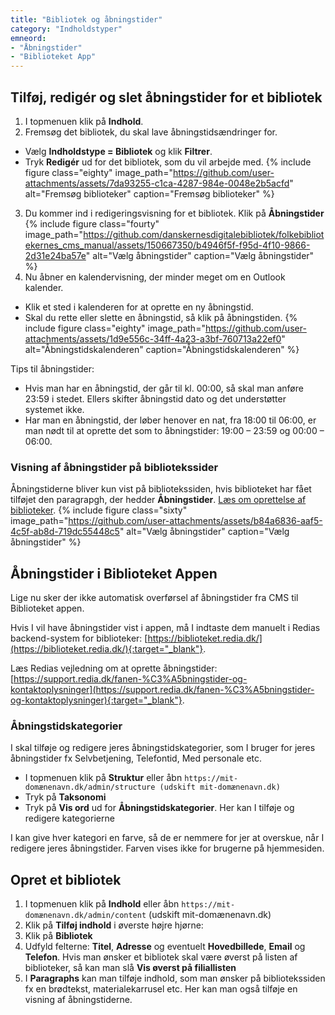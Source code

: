 ```yaml
---
title: "Bibliotek og åbningstider"
category: "Indholdstyper"
emneord:
- "Åbningstider"
- "Biblioteket App"
---
```


## Tilføj, redigér og slet åbningstider for et bibliotek
1. I topmenuen klik på **Indhold**.
2. Fremsøg det bibliotek, du skal lave åbningstidsændringer for.
  - Vælg **Indholdstype = Bibliotek** og klik **Filtrer**.
  - Tryk **Redigér** ud for det bibliotek, som du vil arbejde med.
    {% include figure class="eighty" image_path="https://github.com/user-attachments/assets/7da93255-c1ca-4287-984e-0048e2b5acfd" alt="Fremsøg biblioteker" caption="Fremsøg biblioteker" %}
3. Du kommer ind i redigeringsvisning for et bibliotek. Klik på **Åbningstider**
    {% include figure class="fourty" image_path="https://github.com/danskernesdigitalebibliotek/folkebibliotekernes_cms_manual/assets/150667350/b4946f5f-f95d-4f10-9866-2d31e24ba57e" alt="Vælg åbningstider" caption="Vælg åbningstider" %}
4. Nu åbner en kalendervisning, der minder meget om en Outlook kalender.
  - Klik et sted i kalenderen for at oprette en ny åbningstid. 
  - Skal du rette eller slette en åbningstid, så klik på åbningstiden.
  {% include figure class="eighty" image_path="https://github.com/user-attachments/assets/1d9e556c-34ff-4a23-a3bf-760713a22ef0" alt="Åbningstidskalenderen" caption="Åbningstidskalenderen" %}

Tips til åbningstider:
- Hvis man har en åbningstid, der går til kl. 00:00, så skal man anføre 23:59 i stedet. Ellers skifter åbningstid dato og det understøtter systemet ikke.
- Har man en åbningstid, der løber henover en nat, fra 18:00 til 06:00, er man nødt til at oprette det som to åbningstider: 19:00 – 23:59 og 00:00 – 06:00.

### Visning af åbningstider på bibliotekssider
Åbningstiderne bliver kun vist på bibliotekssiden, hvis biblioteket har fået tilføjet den paragrapgh, der hedder **Åbningstider**. [Læs om oprettelse af biblioteker](https://www.folkebibliotekernescms.dk/main/indhold/bibliotek-og-%C3%A5bningstider/#opret-biblioteker).
{% include figure class="sixty" image_path="https://github.com/user-attachments/assets/b84a6836-aaf5-4c5f-ab8d-719dc55448c5" alt="Vælg åbningstider" caption="Vælg åbningstider" %}

## Åbningstider i Biblioteket Appen 
Lige nu sker der ikke automatisk overførsel af åbningstider fra CMS til Biblioteket appen. 

Hvis I vil have åbningstider vist i appen, må I indtaste dem manuelt i Redias backend-system for biblioteker: [https://biblioteket.redia.dk/](https://biblioteket.redia.dk/){:target="_blank"}. 

Læs Redias vejledning om at oprette åbningstider: [https://support.redia.dk/fanen-%C3%A5bningstider-og-kontaktoplysninger](https://support.redia.dk/fanen-%C3%A5bningstider-og-kontaktoplysninger){:target="_blank"}.

### Åbningstidskategorier
I skal tilføje og redigere jeres åbningstidskategorier, som I bruger for jeres åbningstider fx Selvbetjening, Telefontid, Med personale etc.

- I topmenuen klik på **Struktur** eller åbn `https://mit-domænenavn.dk/admin/structure (udskift mit-domænenavn.dk)`
- Tryk på **Taksonomi**
- Tryk på **Vis ord** ud for **Åbningstidskategorier**. Her kan I tilføje og redigere kategorierne

I kan give hver kategori en farve, så de er nemmere for jer at overskue, når I redigere jeres åbningstider. Farven vises ikke for brugerne på hjemmesiden.

## Opret et bibliotek

1. I topmenuen klik på **Indhold** eller åbn `https://mit-domænenavn.dk/admin/content` (udskift mit-domænenavn.dk)
2. Klik på **Tilføj indhold** i øverste højre hjørne:
3. Klik på **Bibliotek**
4. Udfyld felterne: **Titel**, **Adresse** og eventuelt **Hovedbillede**, **Email** og **Telefon**. Hvis man ønsker et bibliotek skal være øverst på listen af biblioteker, så kan man slå **Vis øverst på filiallisten**
5. I **Paragraphs** kan man tilføje indhold, som man ønsker på bibliotekssiden fx en brødtekst, materialekarrusel etc. Her kan man også tilføje en visning af åbningstiderne.


